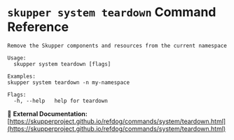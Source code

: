 # `skupper system teardown` Command Reference

```
Remove the Skupper components and resources from the current namespace

Usage:
  skupper system teardown [flags]

Examples:
skupper system teardown -n my-namespace

Flags:
  -h, --help   help for teardown
```

🔗 **External Documentation:** [https://skupperproject.github.io/refdog/commands/system/teardown.html](https://skupperproject.github.io/refdog/commands/system/teardown.html)

